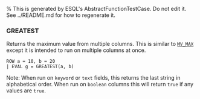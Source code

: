 % This is generated by ESQL's AbstractFunctionTestCase. Do not edit it. See ../README.md for how to regenerate it.

### GREATEST
Returns the maximum value from multiple columns. This is similar to [`MV_MAX`](https://www.elastic.co/docs/reference/query-languages/esql/functions-operators/mv-functions#esql-mv_max)
except it is intended to run on multiple columns at once.

```esql
ROW a = 10, b = 20
| EVAL g = GREATEST(a, b)
```
Note: When run on `keyword` or `text` fields, this returns the last string in alphabetical order. When run on `boolean` columns this will return `true` if any values are `true`.
